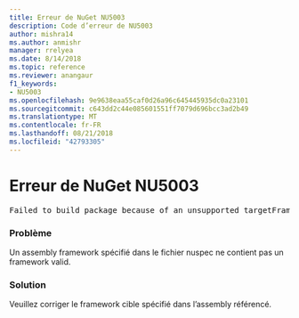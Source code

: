```yaml
---
title: Erreur de NuGet NU5003
description: Code d’erreur de NU5003
author: mishra14
ms.author: anmishr
manager: rrelyea
ms.date: 8/14/2018
ms.topic: reference
ms.reviewer: anangaur
f1_keywords:
- NU5003
ms.openlocfilehash: 9e9638eaa55caf0d26a96c645445935dc0a23101
ms.sourcegitcommit: c643dd2c44e085601551ff7079d696bcc3ad2b49
ms.translationtype: MT
ms.contentlocale: fr-FR
ms.lasthandoff: 08/21/2018
ms.locfileid: "42793305"
---
```

# <a name="nuget-error-nu5003"></a>Erreur de NuGet NU5003
<pre>Failed to build package because of an unsupported targetFramework value on 'System.Net'.</pre>

### <a name="issue"></a>Problème

Un assembly framework spécifié dans le fichier nuspec ne contient pas un framework valid.


### <a name="solution"></a>Solution

Veuillez corriger le framework cible spécifié dans l’assembly référencé.

